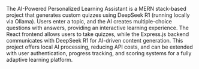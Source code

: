 The AI-Powered Personalized Learning Assistant is a MERN stack-based project that generates custom quizzes using DeepSeek R1 (running locally via Ollama). Users enter a topic, and the AI creates multiple-choice questions with answers, providing an interactive learning experience. The React frontend allows users to take quizzes, while the Express.js backend communicates with DeepSeek R1 for AI-driven content generation. This project offers local AI processing, reducing API costs, and can be extended with user authentication, progress tracking, and scoring systems for a fully adaptive learning platform.
